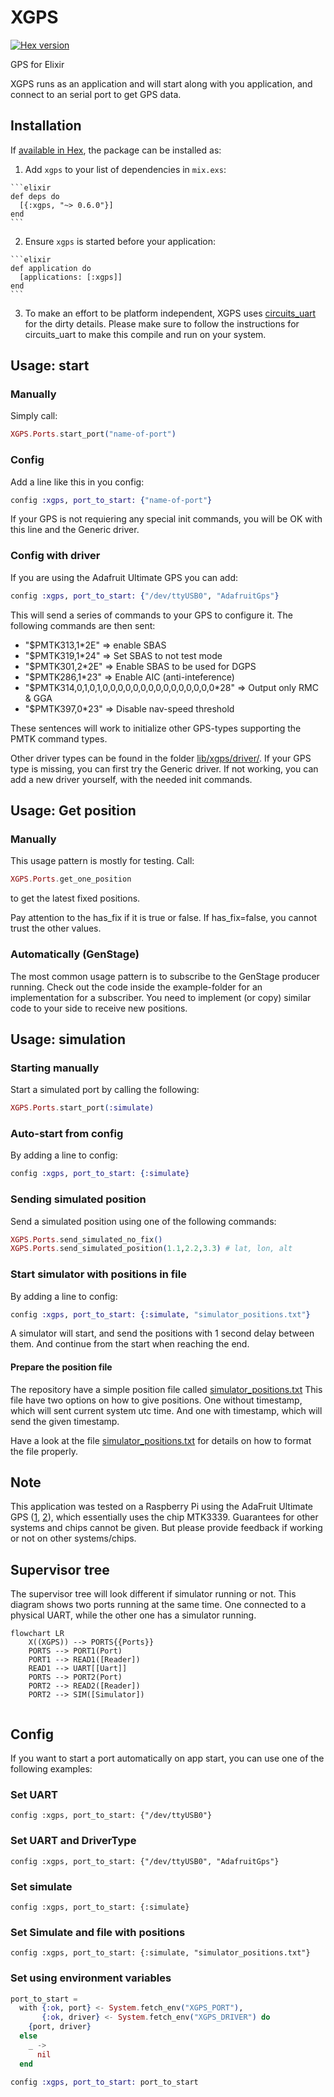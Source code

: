 # XGPS
[![Hex version](https://img.shields.io/hexpm/v/xgps.svg "Hex version")](https://hex.pm/packages/xgps)

GPS for Elixir

XGPS runs as an application and will start along with you application, and connect to an serial port to get GPS data.

## Installation

If [available in Hex](https://hex.pm/docs/publish), the package can be installed as:

  1. Add `xgps` to your list of dependencies in `mix.exs`:

    ```elixir
    def deps do
      [{:xgps, "~> 0.6.0"}]
    end
    ```

  2. Ensure `xgps` is started before your application:

    ```elixir
    def application do
      [applications: [:xgps]]
    end
    ```

  3. To make an effort to be platform independent, XGPS uses [circuits_uart](https://github.com/elixir-circuits/circuits_uart) for the dirty details. Please make sure to follow the instructions for circuits_uart to make this compile and run on your system.

## Usage: start
### Manually
Simply call:

  ```elixir
  XGPS.Ports.start_port("name-of-port")
  ```

### Config
Add a line like this in you config:

  ```elixir
  config :xgps, port_to_start: {"name-of-port"}
  ```

If your GPS is not requiering any special init commands, you will be OK with this line and the Generic driver.

### Config with driver
If you are using the Adafruit Ultimate GPS you can add:

  ```elixir
  config :xgps, port_to_start: {"/dev/ttyUSB0", "AdafruitGps"}
  ```

This will send a series of commands to your GPS to configure it.
The following commands are then sent:
- "$PMTK313,1*2E" => enable SBAS
- "$PMTK319,1*24" => Set SBAS to not test mode
- "$PMTK301,2*2E" => Enable SBAS to be used for DGPS
- "$PMTK286,1*23" => Enable AIC (anti-inteference)
- "$PMTK314,0,1,0,1,0,0,0,0,0,0,0,0,0,0,0,0,0,0,0*28" => Output only RMC & GGA
- "$PMTK397,0*23" => Disable nav-speed threshold

These sentences will work to initialize other GPS-types supporting the PMTK command types.

Other driver types can be found in the folder [lib/xgps/driver/](lib/xgps/driver/). If your GPS type is missing, you can first try the Generic driver. If not working, you can add a new driver yourself, with the needed init commands.

## Usage: Get position

### Manually
This usage pattern is mostly for testing.
Call:

  ```elixir
  XGPS.Ports.get_one_position
  ```

to get the latest fixed positions.

Pay attention to the has_fix if it is true or false. If has_fix=false, you cannot trust the other values.

### Automatically (GenStage)
The most common usage pattern is to subscribe to the GenStage producer running.
Check out the code inside the example-folder for an implementation for a subscriber. You need to implement (or copy) similar code to your side to receive new positions.

## Usage: simulation

### Starting manually
Start a simulated port by calling the following:
```elixir
XGPS.Ports.start_port(:simulate)
```

### Auto-start from config
By adding a line to config:
```elixir
config :xgps, port_to_start: {:simulate}
```

### Sending simulated position
Send a simulated position using one of the following commands:
```elixir
XGPS.Ports.send_simulated_no_fix()
XGPS.Ports.send_simulated_position(1.1,2.2,3.3) # lat, lon, alt
```

### Start simulator with positions in file

By adding a line to config:
```elixir
config :xgps, port_to_start: {:simulate, "simulator_positions.txt"}
```

A simulator will start, and send the positions with 1 second delay between them. And continue from the start when reaching the end.

#### Prepare the position file

The repository have a simple position file called [simulator_positions.txt](simulator_positions.txt)
This file have two options on how to give positions. One without timestamp, which will sent current system utc time. And one with timestamp, which will send the given timestamp.

Have a look at the file [simulator_positions.txt](simulator_positions.txt) for details on how to format the file properly.


## Note
This application was tested on a Raspberry Pi using the AdaFruit Ultimate GPS ([1](https://www.adafruit.com/products/746), [2](https://www.adafruit.com/products/2324)), which essentially uses the chip MTK3339. Guarantees for other systems and chips cannot be given. But please provide feedback if working or not on other systems/chips.

## Supervisor tree

The supervisor tree will look different if simulator running or not. This diagram shows two ports running at the same time. One connected to a physical UART, while the other one has a simulator running.

```mermaid
flowchart LR
    X((XGPS)) --> PORTS{{Ports}}
    PORTS --> PORT1(Port)
    PORT1 --> READ1([Reader])
    READ1 --> UART[[Uart]]
    PORTS --> PORT2(Port)
    PORT2 --> READ2([Reader])
    PORT2 --> SIM([Simulator])
    
```

## Config

If you want to start a port automatically on app start, you can use one of the following examples:

### Set UART

`config :xgps, port_to_start: {"/dev/ttyUSB0"}`


### Set UART and DriverType

`config :xgps, port_to_start: {"/dev/ttyUSB0", "AdafruitGps"}`


### Set simulate

`config :xgps, port_to_start: {:simulate}`


### Set Simulate and file with positions

`config :xgps, port_to_start: {:simulate, "simulator_positions.txt"}`


### Set using environment variables

```elixir
port_to_start =
  with {:ok, port} <- System.fetch_env("XGPS_PORT"),
       {:ok, driver} <- System.fetch_env("XGPS_DRIVER") do
    {port, driver}
  else
    _ ->
      nil
  end

config :xgps, port_to_start: port_to_start
```